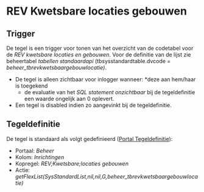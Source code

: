 # REV Kwetsbare locaties gebouwen

## Trigger

De tegel is een trigger voor tonen van het overzicht van de codetabel voor de *REV kwetsbare locaties en gebouwen*. Voor de definitie van de lijst zie beheertabel *tabellen standaardapi* (tbsysstandardtable.dvcode = *beheer_tbrevkwetsbaargebouwlocatie)*.

* De tegel is alleen zichtbaar voor inlogger wanneer:
    *deze aan hem/haar is toegekend
  * de evaluatie van het *SQL statement onzichtbaar* bij de tegeldefinitie een waarde ongelijk aan 0 oplevert.
* Een tegel is disabled indien zo aangevinkt bij de tegeldefinitie.

## Tegeldefinitie

De tegel is standaard als volgt gedefinieerd ([Portal Tegeldefinitie](/docs/instellen_inrichten/portaldefinitie/portal_tegel.md)):

* Portaal: *Beheer*
* Kolom: *Inrichtingen*
* Kopregel: *REV;Kwetsbare;locaties gebouwen*
* Actie: *getFlexList(SysStandardList,nil,nil,G,beheer_tbrevkwetsbaargebouwlocatie)*
